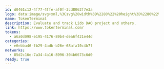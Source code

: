 ```yaml
---
id: d0461c12-4f77-4ffe-af0f-3cd8062f7e3a
logo: data:image/svg+xml,%3Csvg%20width%3D%2280%22%20height%3D%2280%22%20viewBox%3D%220%200%2080%2080%22%20fill%3D%22none%22%20xmlns%3D%22http%3A%2F%2Fwww.w3.org%2F2000%2Fsvg%22%3E%0A%3Cg%20clip-path%3D%22url(%23clip0_211_5634)%22%3E%0A%3Cg%20opacity%3D%220.5%22%20filter%3D%22url(%23filter0_f_211_5634)%22%3E%0A%3Cpath%20d%3D%22M33.2667%2053.4247V60H23.1867C19.4533%2060%2016.4667%2057.0776%2016.4667%2053.4247V35.7078H9V29.3151H16.4667V20H24.12V29.3151H33.4533V35.7078H24.12V53.4247H33.2667Z%22%20fill%3D%22%2381CEBB%22%20fill-opacity%3D%220.976471%22%2F%3E%0A%3Cpath%20d%3D%22M39.4267%2060.0001V53.4248H65V60.0001H39.4267Z%22%20fill%3D%22%2300CF9D%22%2F%3E%0A%3C%2Fg%3E%0A%3Cpath%20d%3D%22M36.6667%2051.9865V57.8574H27.6667C24.3333%2057.8574%2021.6667%2055.2481%2021.6667%2051.9865V36.1679H15V30.4601H21.6667V22.1431H28.5V30.4601H36.8333V36.1679H28.5V51.9865H36.6667Z%22%20fill%3D%22%231B1B1B%22%2F%3E%0A%3Cpath%20d%3D%22M42.1667%2057.8572V51.9863H65V57.8572H42.1667Z%22%20fill%3D%22%2300CF9D%22%2F%3E%0A%3C%2Fg%3E%0A%3Cdefs%3E%0A%3Cfilter%20id%3D%22filter0_f_211_5634%22%20x%3D%22-9%22%20y%3D%222%22%20width%3D%2292%22%20height%3D%2276%22%20filterUnits%3D%22userSpaceOnUse%22%20color-interpolation-filters%3D%22sRGB%22%3E%0A%3CfeFlood%20flood-opacity%3D%220%22%20result%3D%22BackgroundImageFix%22%2F%3E%0A%3CfeBlend%20mode%3D%22normal%22%20in%3D%22SourceGraphic%22%20in2%3D%22BackgroundImageFix%22%20result%3D%22shape%22%2F%3E%0A%3CfeGaussianBlur%20stdDeviation%3D%229%22%20result%3D%22effect1_foregroundBlur_211_5634%22%2F%3E%0A%3C%2Ffilter%3E%0A%3CclipPath%20id%3D%22clip0_211_5634%22%3E%0A%3Crect%20width%3D%2280%22%20height%3D%2280%22%20fill%3D%22white%22%2F%3E%0A%3C%2FclipPath%3E%0A%3C%2Fdefs%3E%0A%3C%2Fsvg%3E%0A
name: TokenTerminal
description: Evaluate and track Lido DAO project and others.
link: https://www.tokenterminal.com/
tokens:
  - a6a0d098-e195-4176-89b4-dea6f421e44d
categories:
  - e6ebba46-fb29-4adb-b26e-68afa10c4b7f
networks:
  - 85d2c16e-7a34-4a16-8996-304b6673c6d0
ready: true
---
```

